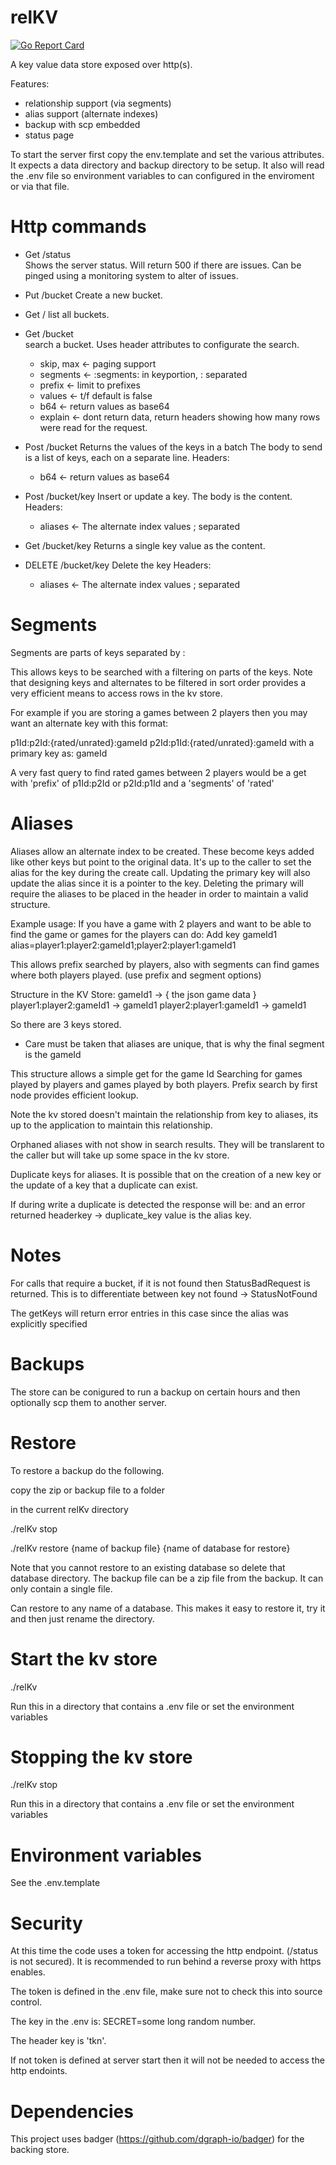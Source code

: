 # relKV

[![Go Report Card](https://goreportcard.com/badge/github.com/samlotti/relKV)](https://goreportcard.com/report/github.com/samlotti/relKV)

A key value data store exposed over http(s).

Features:

- relationship support (via segments)
- alias support (alternate indexes)
- backup with scp embedded
- status page

To start the server first copy the env.template and set the various attributes. It expects a data directory and backup directory to be setup. It also will read the .env file so environment variables to can configured in the enviroment or via that file.

# Http commands

- Get /status  
  Shows the server status. Will return 500 if there are issues. Can be pinged using a monitoring system to alter of issues.
- Put /bucket
  Create a new bucket.
- Get /
  list all buckets.
- Get /bucket  
  search a bucket. Uses header attributes to configurate the search.

  - skip, max <- paging support
  - segments <- :segments: in keyportion, : separated
  - prefix <- limit to prefixes
  - values <- t/f default is false
  - b64 <- return values as base64
  - explain <- dont return data, return headers showing how many rows were read for the request.

- Post /bucket
  Returns the values of the keys in a batch
  The body to send is a list of keys, each on a separate line.
  Headers:

  - b64 <- return values as base64

- Post /bucket/key
  Insert or update a key.
  The body is the content.
  Headers:

  - aliases <- The alternate index values ; separated

- Get /bucket/key
  Returns a single key value as the content.

- DELETE /bucket/key
  Delete the key
  Headers:
  - aliases <- The alternate index values ; separated

# Segments

Segments are parts of keys separated by :

This allows keys to be searched with a filtering on parts of the keys.
Note that designing keys and alternates to be filtered in sort order provides a very efficient means to access
rows in the kv store.

For example if you are storing a games between 2 players then you may want an alternate key with this format:

p1Id:p2Id:{rated/unrated}:gameId
p2Id:p1Id:{rated/unrated}:gameId
with a primary key as:
gameId

A very fast query to find rated games between 2 players would be a get with 'prefix' of p1Id:p2Id or p2Id:p1Id and a 'segments' of 'rated'

# Aliases

Aliases allow an alternate index to be created. These become keys added like other keys but point to the original
data. It's up to the caller to set the alias for the key during the create call. Updating the primary key will
also update the alias since it is a pointer to the key. Deleting the primary will require the aliases to be placed in
the header in order to maintain a valid structure.

Example usage: If you have a game with 2 players and want to be able to find the game or games for the players can do:
Add key gameId1
alias=player1:player2:gameId1;player2:player1:gameId1

This allows prefix searched by players, also with segments can find games where both players played. (use prefix and segment options)

Structure in the KV Store:
gameId1 -> { the json game data }
player1:player2:gameId1 -> gameId1
player2:player1:gameId1 -> gameId1

So there are 3 keys stored.

- Care must be taken that aliases are unique, that is why the final segment is the gameId

This structure allows a simple get for the game Id
Searching for games played by players and
games played by both players.
Prefix search by first node provides efficient lookup.

Note the kv stored doesn't maintain the relationship from key to aliases, its up to the application
to maintain this relationship.

Orphaned aliases with not show in search results. They will be translarent to the caller but will take up some space in the kv store.

Duplicate keys for aliases.
It is possible that on the creation of a new key or the update of a key that a duplicate can exist.

If during write a duplicate is detected the response will be:
and an error returned headerkey -> duplicate_key value is the alias key.

# Notes

For calls that require a bucket, if it is not found then StatusBadRequest is returned.
This is to differentiate between key not found -> StatusNotFound

The getKeys will return error entries in this case since the alias was explicitly specified

# Backups

The store can be conigured to run a backup on certain hours and then optionally scp them to another server.

# Restore

To restore a backup do the following.

copy the zip or backup file to a folder

in the current relKv directory

./relKv stop

./relKv restore {name of backup file} {name of database for restore}

Note that you cannot restore to an existing database so delete that database directory.
The backup file can be a zip file from the backup. It can only contain a single file.

Can restore to any name of a database. This makes it easy to restore it, try it and then just rename the directory.

# Start the kv store

./relKv

Run this in a directory that contains a .env file or set the environment variables

# Stopping the kv store

./relKv stop

Run this in a directory that contains a .env file or set the environment variables

# Environment variables

See the .env.template

# Security

At this time the code uses a token for accessing the http endpoint. (/status is not secured). It is recommended to run behind a reverse proxy with https enables.

The token is defined in the .env file, make sure not to check this into source control.

The key in the .env is:
SECRET=some long random number.

The header key is 'tkn'.

If not token is defined at server start then it will not be needed to access the http endoints.

# Dependencies

This project uses badger (https://github.com/dgraph-io/badger) for the backing store.
